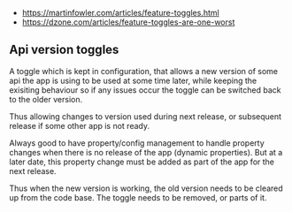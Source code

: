 - https://martinfowler.com/articles/feature-toggles.html
- https://dzone.com/articles/feature-toggles-are-one-worst

## Api version toggles

A toggle which is kept in configuration, that allows a new version of some api the app is using to be used at some time later, while keeping the exisiting behaviour so if any issues occur the toggle can be switched back to the older version.

Thus allowing changes to version used during next release, or subsequent release if some other app is not ready.

Always good to have property/config management to handle property changes when there is no release of the app (dynamic properties). But at a later date, this property change must be added as part of the app for the next release.

Thus when the new version is working, the old version needs to be cleared up from the code base. The toggle needs to be removed, or parts of it.
